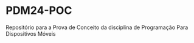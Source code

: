 # PDM24-POC
Repositório para a Prova de Conceito da disciplina de Programação Para Dispositivos Móveis

